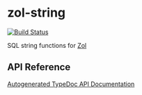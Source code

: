 # zol-string

[![Build Status](https://travis-ci.org/MedFlyt/zol.svg?branch=master)](https://travis-ci.org/MedFlyt/zol)

SQL string functions for [Zol](https://github.com/MedFlyt/zol)

## API Reference

[Autogenerated TypeDoc API Documentation](https://medflyt.github.io/zol/docs/zol-string/)
